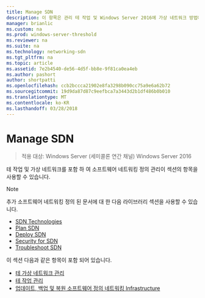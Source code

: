```yaml
---
title: Manage SDN
description: 이 항목은 관리 테 작업 및 Windows Server 2016에 가상 네트워크 방법에 대해 소프트웨어 네트워킹 정의 가이드 일부입니다.
manager: brianlic
ms.custom: na
ms.prod: windows-server-threshold
ms.reviewer: na
ms.suite: na
ms.technology: networking-sdn
ms.tgt_pltfrm: na
ms.topic: article
ms.assetid: 7e2b4540-de56-4d5f-bb8e-9f81ca0ea4eb
ms.author: pashort
author: shortpatti
ms.openlocfilehash: ccb2bccca21902e8fa3298b090cc75a9e6a62b72
ms.sourcegitcommit: 19d9da87d87c9eefbca7a3443d2b1df486b0b010
ms.translationtype: MT
ms.contentlocale: ko-KR
ms.lasthandoff: 03/28/2018
---
```

# <a name="manage-sdn"></a>Manage SDN

>적용 대상: Windows Server (세미콜론 연간 채널) Windows Server 2016

테 작업 및 가상 네트워크를 포함 하 여 소프트웨어 네트워킹 정의 관리이 섹션의 항목을 사용할 수 있습니다.  
  
>[!NOTE]  
>추가 소프트웨어 네트워킹 정의 된 문서에 대 한 다음 라이브러리 섹션을 사용할 수 있습니다.  
>- [SDN Technologies](../technologies/Software-Defined-Networking-Technologies.md)  
>- [Plan SDN](../plan/Plan-Software-Defined-Networking.md)  
>- [Deploy SDN](../deploy/Deploy-Software-Defined-Networking.md)
>- [Security for SDN](../security/sdn-security-top.md)
>- [Troubleshoot SDN](../troubleshoot/Troubleshoot-Software-Defined-Networking.md)  

이 섹션 다음과 같은 항목이 포함 되어 있습니다.  
  
- [테 가상 네트워크 관리](Manage-Tenant-Virtual-Networks.md)
- [테 작업 관리](Manage-Tenant-Workloads.md)
- [업데이트, 백업 및 복원 소프트웨어 정의 네트워킹 Infrastructure](Update-Backup-Restore.md)

